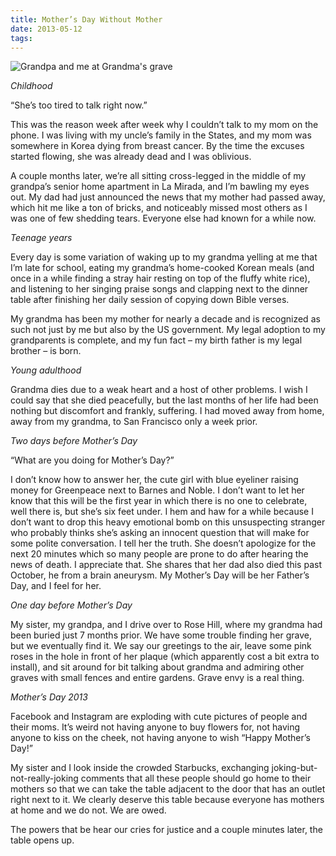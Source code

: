 ```yaml
---
title: Mother’s Day Without Mother
date: 2013-05-12
tags:
---
```


![Grandpa and me at Grandma's grave](blog/mothers-day.jpg)

*Childhood*

“She’s too tired to talk right now.”

This was the reason week after week why I couldn’t talk to my mom on the phone. I was living with my uncle’s family in the States, and my mom was somewhere in Korea dying from breast cancer. By the time the excuses started flowing, she was already dead and I was oblivious.

A couple months later, we’re all sitting cross-legged in the middle of my grandpa’s senior home apartment in La Mirada, and I’m bawling my eyes out. My dad had just announced the news that my mother had passed away, which hit me like a ton of bricks, and noticeably missed most others as I was one of few shedding tears. Everyone else had known for a while now.

*Teenage years*

Every day is some variation of waking up to my grandma yelling at me that I’m late for school, eating my grandma’s home-cooked Korean meals (and once in a while finding a stray hair resting on top of the fluffy white rice), and listening to her singing praise songs and clapping next to the dinner table after finishing her daily session of copying down Bible verses.

My grandma has been my mother for nearly a decade and is recognized as such not just by me but also by the US government. My legal adoption to my grandparents is complete, and my fun fact – my birth father is my legal brother – is born.

*Young adulthood*

Grandma dies due to a weak heart and a host of other problems. I wish I could say that she died peacefully, but the last months of her life had been nothing but discomfort and frankly, suffering. I had moved away from home, away from my grandma, to San Francisco only a week prior.

*Two days before Mother’s Day*

“What are you doing for Mother’s Day?”

I don’t know how to answer her, the cute girl with blue eyeliner raising money for Greenpeace next to Barnes and Noble. I don’t want to let her know that this will be the first year in which there is no one to celebrate, well there is, but she’s six feet under. I hem and haw for a while because I don’t want to drop this heavy emotional bomb on this unsuspecting stranger who probably thinks she’s asking an innocent question that will make for some polite conversation. I tell her the truth. She doesn’t apologize for the next 20 minutes which so many people are prone to do after hearing the news of death. I appreciate that. She shares that her dad also died this past October, he from a brain aneurysm. My Mother’s Day will be her Father’s Day, and I feel for her.

*One day before Mother’s Day*

My sister, my grandpa, and I drive over to Rose Hill, where my grandma had been buried just 7 months prior. We have some trouble finding her grave, but we eventually find it. We say our greetings to the air, leave some pink roses in the hole in front of her plaque (which apparently cost a bit extra to install), and sit around for bit talking about grandma and admiring other graves with small fences and entire gardens. Grave envy is a real thing.

*Mother’s Day 2013*

Facebook and Instagram are exploding with cute pictures of people and their moms. It’s weird not having anyone to buy flowers for, not having anyone to kiss on the cheek, not having anyone to wish “Happy Mother’s Day!”

My sister and I look inside the crowded Starbucks, exchanging joking-but-not-really-joking comments that all these people should go home to their mothers so that we can take the table adjacent to the door that has an outlet right next to it. We clearly deserve this table because everyone has mothers at home and we do not. We are owed.

The powers that be hear our cries for justice and a couple minutes later, the table opens up.
